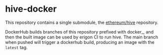 # hive-docker

This repository contains a single submodule, the [ethereum/hive](https://github.com/ethereum/hive) repository.

DockerHub builds branches of this repository prefixed with docker_, and then the built image can be used by erigon CI to run hive. The main branch when pushed will trigger a dockerhub build, producing an image with the `latest` tag.